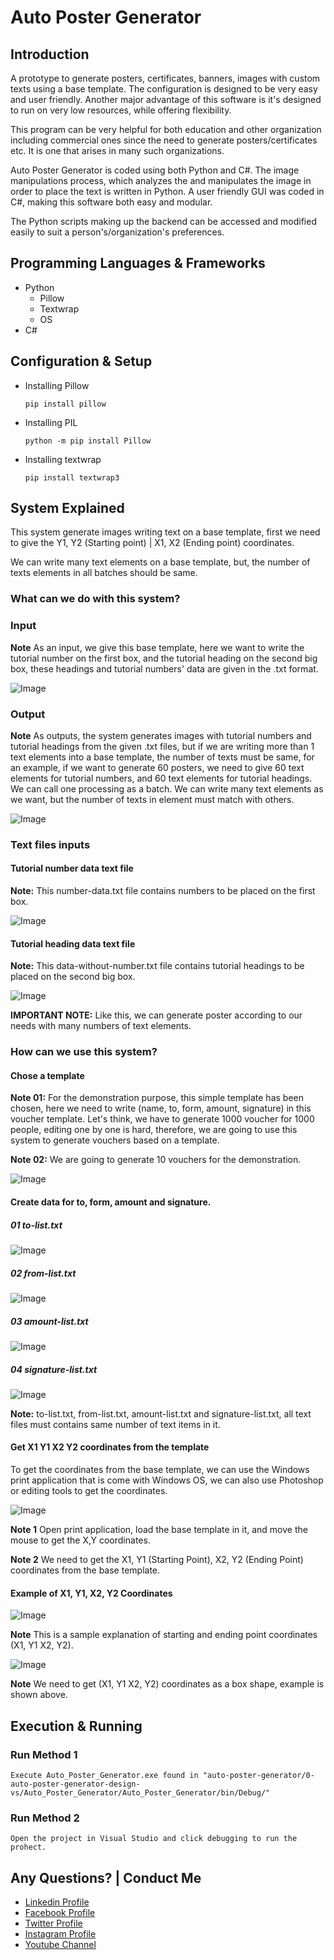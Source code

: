 
# Auto Poster Generator

## Introduction

A prototype to generate posters, certificates, banners, images with custom texts using a base template. The configuration is designed to be very easy and user friendly. Another major advantage of this software is it's designed to run on very low resources, while offering flexibility.

This program can be very helpful for both education and other organization including commercial ones since the need to generate posters/certificates etc. It is one that arises in many such organizations.

Auto Poster Generator is coded using both Python and C#. The image manipulations process, which analyzes the and manipulates the image in order to  place the text is written in Python. A user friendly GUI was coded in C#, making this software both easy and modular.

The Python scripts making up the backend can be accessed and modified easily to suit a person's/organization's preferences.

## Programming Languages & Frameworks

* Python
  * Pillow
  * Textwrap
  * OS
* C#

## Configuration & Setup

* Installing Pillow

  ```
  pip install pillow
  ```

* Installing PIL

  ```
  python -m pip install Pillow
  ```


* Installing textwrap

  ```
  pip install textwrap3
  ```


## System Explained

This system generate images writing text on a base template, first we need to give the Y1, Y2 (Starting point) | X1, X2 (Ending point) coordinates.

We can write many text elements on a base template, but, the number of texts elements in all batches should be same.

### What can we do with this system?

### Input

**Note** As an input, we give this base template, here we want to write the tutorial number on the first box, and the tutorial heading on the second big box, these headings and tutorial numbers' data are given in the .txt format.

![Image](github-readme-contents/input.png)

### Output

**Note** As outputs, the system generates images with tutorial numbers and tutorial headings from the given .txt files, but if we are writing more than 1 text elements into a base template, the number of texts must be same, for an example, if we want to generate 60 posters, we need to give 60 text elements for tutorial numbers, and 60 text elements for tutorial headings. We can call one processing as a batch. We can write many text elements as we want, but the number of texts in element must match with others.

![Image](github-readme-contents/output.png)

### Text files inputs


#### Tutorial number data text file

**Note:** This number-data.txt file contains numbers to be placed on the first box.

![Image](github-readme-contents/number.jpg)

#### Tutorial heading data text file

**Note:** This data-without-number.txt file contains tutorial headings to be placed on the second big box.

![Image](github-readme-contents/text.jpg)


**IMPORTANT NOTE:** Like this, we can generate poster according to our needs with many numbers of text elements.

### How can we use this system?

#### Chose a template

**Note 01:** For the demonstration purpose, this simple template has been chosen, here we need to write (name, to, form, amount, signature) in this voucher template. Let's think, we have to generate 1000 voucher for 1000 people, editing one by one is hard, therefore, we are going to use this system to generate vouchers based on a template.

**Note 02:** We are going to generate 10 vouchers for the demonstration.

![Image](github-readme-contents/base-template.png)

#### Create data for to, form, amount and signature.

##### 01 to-list.txt

![Image](github-readme-contents/to-list.jpg)


##### 02 from-list.txt

![Image](github-readme-contents/from-list.jpg)

##### 03 amount-list.txt

![Image](github-readme-contents/amount-list.jpg)


##### 04 signature-list.txt

![Image](github-readme-contents/signature-list.jpg)


**Note:** to-list.txt, from-list.txt, amount-list.txt and signature-list.txt, all text files must contains same number of text items in it.

#### Get X1 Y1 X2 Y2 coordinates from the template

To get the coordinates from the base template, we can use the Windows print application that is come with Windows OS, we can also use Photoshop or editing tools to get the coordinates.

![Image](github-readme-contents/get-coordinates.gif)

**Note 1** Open print application, load the base template in it, and move the mouse to get the X,Y coordinates.

**Note 2** We need to get the X1, Y1 (Starting Point), X2, Y2 (Ending Point) coordinates from the base template.

#### Example of X1, Y1, X2, Y2 Coordinates

![Image](github-readme-contents/base-template-edited.jpg)

**Note** This is a sample explanation of starting and ending point coordinates (X1, Y1 X2, Y2).


![Image](github-readme-contents/base-template-edited-1.jpg)

**Note** We need to get (X1, Y1 X2, Y2) coordinates as a box shape, example is shown above.




## Execution & Running

### Run Method 1

```
Execute Auto_Poster_Generator.exe found in "auto-poster-generator/0-auto-poster-generator-design-vs/Auto_Poster_Generator/Auto_Poster_Generator/bin/Debug/"
```

### Run Method 2

```
Open the project in Visual Studio and click debugging to run the prohect.
```


Any Questions? | Conduct Me
---

* [Linkedin Profile](https://www.linkedin.com/in/gunarakulan-gunaretnam-161119156/)
* [Facebook Profile](https://www.facebook.com/gunarakulan)
* [Twitter Profile](https://twitter.com/gunarakulang)
* [Instagram Profile](https://www.instagram.com/gunarakulan_gunaretnam/)
* [Youtube Channel](https://www.youtube.com/channel/UCMWkED5sabgVZSCKjZuRJXA/videos)
